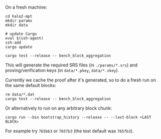 On a fresh machine:

```
cd halo2-mpt
mkdir params
mkdir data

# update Cargo
eval $(ssh-agent)
ssh-add
cargo update

cargo test --release -- bench_block_aggregation
```

This will generate the required SRS files (in `./params/*.srs`) and proving/verification keys (in `data/*.pkey`, `data/*.vkey`).

Currently we cache the proof after it's generated, so to do a fresh run on the same default blocks:

```
rm data/*.dat
cargo test --release -- bench_block_aggregation
```

Or alternatively to run on any arbitrary block chunk:

```
cargo run --bin bootstrap_history --release -- --last-block <LAST BLOCK>
```

For example try `765bb3` or `7657b3` (the test default was `765fb3`).
